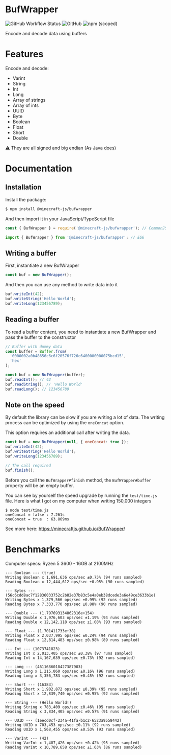 # BufWrapper

![GitHub Workflow Status](https://img.shields.io/github/workflow/status/MinecraftJS/BufWrapper/Build?style=for-the-badge)
![GitHub](https://img.shields.io/github/license/MinecraftJS/BufWrapper?style=for-the-badge)
![npm (scoped)](https://img.shields.io/npm/v/@minecraft-js/bufwrapper?style=for-the-badge)

Encode and decode data using buffers

# Features

Encode and decode:

- Varint
- String
- Int
- Long
- Array of strings
- Array of ints
- UUID
- Byte
- Boolean
- Float
- Short
- Double

⚠️ They are all signed and big endian (As Java does)

# Documentation

## Installation

Install the package:

```bash
$ npm install @minecraft-js/bufwrapper
```

And then import it in your JavaScript/TypeScript file

```ts
const { BufWrapper } = require('@minecraft-js/bufwrapper'); // CommonJS

import { BufWrapper } from '@minecraft-js/bufwrapper'; // ES6
```

## Writing a buffer

First, instantiate a new BufWrapper

```js
const buf = new BufWrapper();
```

And then you can use any method to write data into it

```js
buf.writeInt(42);
buf.writeString('Hello World');
buf.writeLong(123456789);
```

## Reading a buffer

To read a buffer content, you need to instantiate a new BufWrapper and pass the buffer to the constructor

```js
// Buffer with dummy data
const buffer = Buffer.from(
  '0000002a0b48656c6c6f20576f726c6400000000075bcd15',
  'hex'
);

const buf = new BufWrapper(buffer);
buf.readInt(); // 42
buf.readString(); // 'Hello World'
buf.readLong(); // 123456789
```

## Note on the speed

By default the library can be slow if you are writing a lot of data.
The writing process can be optimized by using the `oneConcat` option.

This option requires an additional call after writing the data.

```js
const buf = new BufWrapper(null, { oneConcat: true });
buf.writeInt(42);
buf.writeString('Hello World');
buf.writeLong(123456789);

// The call required
buf.finish();
```

Before you call the `BufWrapper#finish` method, the `BufWrapper#buffer` property will be an empty buffer.

You can see by yourself the speed upgrade by running the `test/time.js` file. Here is
what I got on my computer when writing 150,000 integers

```
$ node test/time.js
oneConcat = false : 7.261s
oneConcat = true  : 63.869ms
```

See more here: https://minecraftjs.github.io/BufWrapper/

# Benchmarks

Computer specs: Ryzen 5 3600 - 16GB at 2100MHz

```
--- Boolean --- (true)
Writing Boolean x 1,691,636 ops/sec ±0.75% (94 runs sampled)
Reading Boolean x 12,444,612 ops/sec ±0.95% (90 runs sampled)

--- Bytes --- (56c6cdd8ac7f12836033752c2b82e37b83c5e4a0eb38dcede3a6e49ce3633b1e)
Writing Bytes x 1,379,566 ops/sec ±0.99% (92 runs sampled)
Reading Bytes x 7,333,770 ops/sec ±0.88% (90 runs sampled)

--- Double --- (1.797693134862316e+154)
Writing Double x 1,976,603 ops/sec ±1.19% (94 runs sampled)
Reading Double x 12,142,118 ops/sec ±1.08% (93 runs sampled)

--- Float --- (1.701411733e+38)
Writing Float x 2,037,995 ops/sec ±0.24% (94 runs sampled)
Reading Float x 12,814,483 ops/sec ±0.98% (89 runs sampled)

--- Int --- (1073741823)
Writing Int x 2,013,405 ops/sec ±0.38% (97 runs sampled)
Reading Int x 14,167,639 ops/sec ±0.73% (92 runs sampled)

--- Long --- (4611686018427387903)
Writing Long x 1,215,060 ops/sec ±0.16% (96 runs sampled)
Reading Long x 3,356,783 ops/sec ±0.45% (92 runs sampled)

--- Short --- (16383)
Writing Short x 1,902,872 ops/sec ±0.39% (95 runs sampled)
Reading Short x 12,839,740 ops/sec ±0.95% (92 runs sampled)

--- String --- (Hello World!)
Writing String x 783,409 ops/sec ±0.46% (95 runs sampled)
Reading String x 3,834,405 ops/sec ±0.57% (91 runs sampled)

--- UUID --- (1eecd0cf-234a-41fa-b1c2-6523a9558442)
Writing UUID x 703,453 ops/sec ±0.11% (92 runs sampled)
Reading UUID x 1,568,455 ops/sec ±0.53% (93 runs sampled)

--- VarInt --- (42)
Writing VarInt x 1,487,426 ops/sec ±0.42% (95 runs sampled)
Reading VarInt x 10,789,658 ops/sec ±1.63% (86 runs sampled)
```
